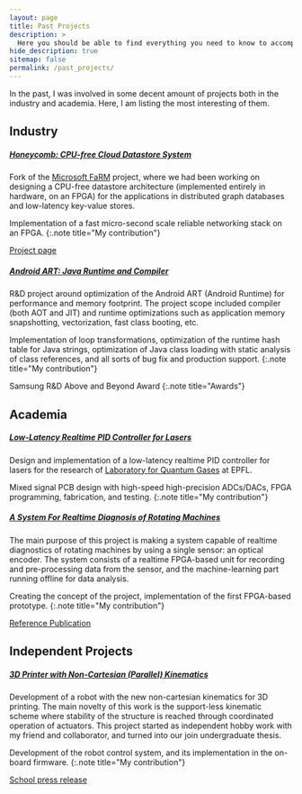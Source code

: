 ```yaml
---
layout: page
title: Past Projects
description: >
  Here you should be able to find everything you need to know to accomplish the most common tasks when blogging with Hydejack.
hide_description: true
sitemap: false
permalink: /past_projects/
---
```


In the past, I was involved in some decent amount of projects both in the industry and academia. Here, I am listing the most interesting of them.


## Industry

##### <ins>Honeycomb: CPU-free Cloud Datastore System</ins>

Fork of the <a href="https://www.microsoft.com/en-us/research/project/farm/" title="MSRC">Microsoft FaRM</a> project, where we had been working on designing a CPU-free datastore architecture (implemented entirely in hardware, on an FPGA) for the applications in distributed graph databases and low-latency key-value stores.

Implementation of a fast micro-second scale reliable networking stack on an FPGA.
{:.note title="My contribution"}

<a href="https://www.microsoft.com/en-us/research/project/honeycomb/" title="MSRC">Project page</a>

##### <ins>Android ART: Java Runtime and Compiler</ins>

R&D project around optimization of the Android ART (Android Runtime) for performance and memory footprint. The project scope included compiler (both AOT and JIT) and runtime optimizations such as application memory snapshotting, vectorization, fast class booting, etc.

Implementation of loop transformations, optimization of the runtime hash table for Java strings, optimization of Java class loading with static analysis of class references, and all sorts of bug fix and production support.
{:.note title="My contribution"}

Samsung R&D Above and Beyond Award
{:.note title="Awards"}


## Academia

##### <ins>Low-Latency Realtime PID Controller for Lasers</ins>

Design and implementation of a low-latency realtime PID controller for lasers for the research of <a href="https://www.microsoft.com/en-us/research/project/farm/" title="MSRC">Laboratory for Quantum Gases</a> at EPFL.

Mixed signal PCB design with high-speed high-precision ADCs/DACs, FPGA programming, fabrication, and testing.
{:.note title="My contribution"}

##### <ins>A System For Realtime Diagnosis of Rotating Machines</ins>

The main purpose of this project is making a system capable of realtime diagnostics of rotating machines by using a single sensor: an optical encoder. The system consists of a realtime FPGA-based unit for recording and pre-processing data from the sensor, and the machine-learning part running offline for data analysis.

Creating the concept of the project, implementation of the first FPGA-based prototype.
{:.note title="My contribution"}

<a href="https://elibrary.ru/item.asp?id=24933545" title="Paper">Reference Publication</a>


## Independent Projects

##### <ins>3D Printer with Non-Cartesian (Parallel) Kinematics</ins>

Development of a robot with the new non-cartesian kinematics for 3D printing. The main novelty of this work is the support-less kinematic scheme where stability of the structure is reached through coordinated operation of actuators. This project started as independent hobby work with my friend and collaborator, and turned into our join undergraduate thesis.

Development of the robot control system, and its implementation in the on-board firmware.
{:.note title="My contribution"}

<a href="https://www.youtube.com/watch?v=p9RoNIMCmE0&t=2s" title="Robot">School press release</a>
